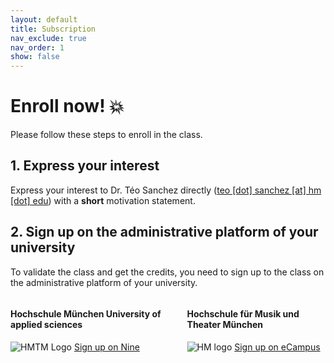 ```yaml
---
layout: default
title: Subscription
nav_exclude: true
nav_order: 1
show: false
---
```


#  **Enroll now! 💥**

Please follow these steps to enroll in the class.

## 1. Express your interest

Express your interest to Dr. Téo Sanchez directly ([teo [dot] sanchez [at] hm [dot] edu](mailto:teo.sanchez@hm.edu)) with a **short** motivation statement.

## 2. Sign up on the administrative platform of your university 

To validate the class and get the credits, you need to sign up to the class on the administrative platform of your university.

<div class="columns">
  <div class="column">
    <h4>Hochschule München University of applied sciences</h4>
    <img src="{{ '/assets/images/logos/hm_logo.png' | relative_url }}" alt="HMTM Logo">
    <a href="https://nine.hm.edu/" class="btn fs-5 mb-4 mb-md-0 mr-2" target="_blank">Sign up on Nine</a>

  </div>
  <div class="column">
    <h4>Hochschule für Musik und Theater München</h4>
    <img src="{{ '/assets/images/logos/hmtm_logo.png' | relative_url }}" alt="HM logo">
        <a href="https://ecampus.musikhochschule-muenchen.de/" class="btn fs-5 mb-4 mb-md-0 mr-2" target="_blank">Sign up on eCampus</a>


  </div>
</div>
<!-- 
## 3. Sign up to the moodle platform

The moodle platform is open to both HM and HMTM students. It is **not** an administrative platform, but tool to exchange between students and teachers.
It is meant to gather all institutional emails, submit and collect assigments, and publish grades.

<div class="column">
    <img src="{{ '/assets/images/logos/moodle_logo.png' | relative_url }}" alt="HM logo">
        <a href="https://moodle.hm.edu/course/view.php?id=21077" class="btn fs-5 mb-4 mb-md-0 mr-2" target="_blank">Sign up on Moodle</a>
  </div>

NB: You can subscribe with and without HM credentials. Just select *DFN-AAI/eduGAIN* if you are not an HM student.
<div class="column">
  <img src="{{ '/assets/images/subscription_tuto.png' | relative_url }}" alt="HM logo">
  </div> -->



<!-- 
#  Who can participate? 

<div class="columns">
  <div class="column">
    <h4>Hochschule München University of applied sciences</h4>
    <ul>
      <li>Bachelor student in Computer Science, credited as FWP-subject;</li>
      <li>Bachelor student in Data Science, credited as FWP-subject;</li>
      <li>Bachelor student in Computer Science and Design, prerequisite of 90 achieved ECTS;</li>
      <li>Bachelor student in Digital Engineering, prerequisite of 90 achieved ECTS;</li>
    </ul>
  </div>
  <div class="column">
    <h4>Hochschule für Musik und Theater München</h4>
    Any student
  </div>
</div>




 --> 
